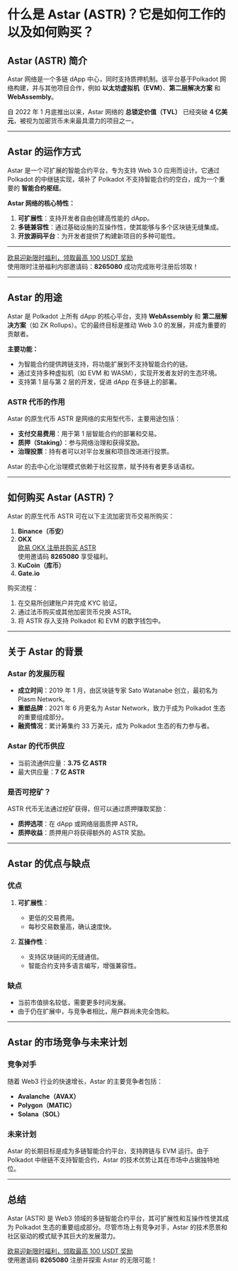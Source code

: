 # 什么是 Astar (ASTR)？它是如何工作的以及如何购买？



## Astar (ASTR) 简介

Astar 网络是一个多链 dApp 中心，同时支持质押机制。该平台基于Polkadot 网络构建，并与其他项目合作，例如 **以太坊虚拟机（EVM）**、**第二层解决方案** 和 **WebAssembly**。

自 2022 年 1 月底推出以来，Astar 网络的 **总锁定价值（TVL）** 已经突破 **4 亿美元**，被视为加密货币未来最具潜力的项目之一。

---

## Astar 的运作方式

Astar 是一个可扩展的智能合约平台，专为支持 Web 3.0 应用而设计。它通过 Polkadot 的中继链实现，填补了 Polkadot 不支持智能合约的空白，成为一个重要的 **智能合约枢纽**。

**Astar 网络的核心特性：**
1. **可扩展性**：支持开发者自由创建高性能的 dApp。
2. **多链兼容性**：通过基础设施的互操作性，使其能够与多个区块链无缝集成。
3. **开放源码平台**：为开发者提供了构建新项目的多种可能性。

---
[欧易迎新限时福利，领取最高 100 USDT 奖励](https://bit.ly/OKXe)  
使用限时注册福利内部邀请码：**8265080** 成功完成账号注册后领取！

---

## Astar 的用途

Astar 是 Polkadot 上所有 dApp 的核心平台，支持 **WebAssembly** 和 **第二层解决方案**（如 ZK Rollups）。它的最终目标是推动 Web 3.0 的发展，并成为重要的贡献者。

**主要功能：**
- 为智能合约提供跨链支持，将功能扩展到不支持智能合约的链。
- 通过支持多种虚拟机（如 EVM 和 WASM），实现开发者友好的生态环境。
- 支持第 1 层与第 2 层的开发，促进 dApp 在多链上的部署。

### ASTR 代币的作用

Astar 的原生代币 ASTR 是网络的实用型代币，主要用途包括：
- **支付交易费用**：用于第 1 层智能合约的部署和交易。
- **质押（Staking）**：参与网络治理和获得奖励。
- **治理投票**：持有者可以对平台发展和项目改进进行投票。

Astar 的去中心化治理模式依赖于社区投票，赋予持有者更多话语权。

---

## 如何购买 Astar (ASTR)？

Astar 的原生代币 ASTR 可在以下主流加密货币交易所购买：
1. **Binance（币安）**
2. **OKX**  
   [欧易 OKX 注册并购买 ASTR](https://bit.ly/OKXe)  
   使用邀请码 **8265080** 享受福利。
3. **KuCoin（库币）**
4. **Gate.io**

购买流程：
1. 在交易所创建账户并完成 KYC 验证。
2. 通过法币购买或其他加密货币兑换 ASTR。
3. 将 ASTR 存入支持 Polkadot 和 EVM 的数字钱包中。

---

## 关于 Astar 的背景

### Astar 的发展历程

- **成立时间**：2019 年 1 月，由区块链专家 Sato Watanabe 创立，最初名为 Plasm Network。
- **重塑品牌**：2021 年 6 月更名为 Astar Network，致力于成为 Polkadot 生态的重要组成部分。
- **融资情况**：累计筹集约 33 万美元，成为 Polkadot 生态的有力参与者。

### Astar 的代币供应

- 当前流通供应量：**3.75 亿 ASTR**
- 最大供应量：**7 亿 ASTR**

### 是否可挖矿？

ASTR 代币无法通过挖矿获得，但可以通过质押赚取奖励：
- **质押选项**：在 dApp 或网络层面质押 ASTR。
- **质押收益**：质押用户将获得额外的 ASTR 奖励。

---

## Astar 的优点与缺点

### 优点

1. **可扩展性**：
   - 更低的交易费用。
   - 每秒交易数量高，确认速度快。

2. **互操作性**：
   - 支持区块链间的无缝通信。
   - 智能合约支持多语言编写，增强兼容性。

### 缺点

- 当前市值排名较低，需要更多时间发展。
- 由于仍在扩展中，与竞争者相比，用户群尚未完全饱和。

---

## Astar 的市场竞争与未来计划

### 竞争对手

随着 Web3 行业的快速增长，Astar 的主要竞争者包括：
- **Avalanche（AVAX）**
- **Polygon（MATIC）**
- **Solana（SOL）**

### 未来计划

Astar 的长期目标是成为多链智能合约平台，支持跨链与 EVM 运行。由于 Polkadot 中继链不支持智能合约，Astar 的技术优势让其在市场中占据独特地位。

---

## 总结

Astar (ASTR) 是 Web3 领域的多链智能合约平台，其可扩展性和互操作性使其成为 Polkadot 生态的重要组成部分。尽管市场上有竞争对手，Astar 的技术愿景和社区驱动的模式赋予其巨大的发展潜力。

[欧易迎新限时福利，领取最高 100 USDT 奖励](https://bit.ly/OKXe)  
使用邀请码 **8265080** 注册并探索 Astar 的无限可能！
